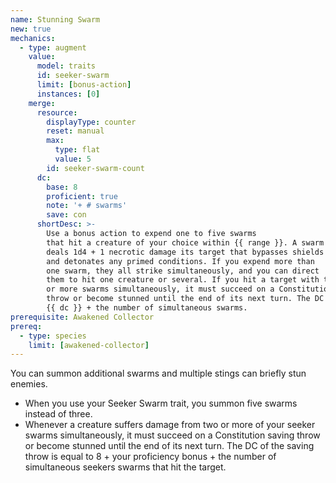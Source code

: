 ```yaml
---
name: Stunning Swarm
new: true
mechanics:
  - type: augment
    value:
      model: traits
      id: seeker-swarm
      limit: [bonus-action]
      instances: [0]
    merge:
      resource:
        displayType: counter
        reset: manual
        max:
          type: flat
          value: 5
        id: seeker-swarm-count
      dc:
        base: 8
        proficient: true
        note: '+ # swarms'
        save: con
      shortDesc: >-
        Use a bonus action to expend one to five swarms
        that hit a creature of your choice within {{ range }}. A swarm
        deals 1d4 + 1 necrotic damage its target that bypasses shields
        and detonates any primed conditions. If you expend more than
        one swarm, they all strike simultaneously, and you can direct
        them to hit one creature or several. If you hit a target with three
        or more swarms simultaneously, it must succeed on a Constitution saving
        throw or become stunned until the end of its next turn. The DC is
        {{ dc }} + the number of simultaneous swarms.
prerequisite: Awakened Collector
prereq:
  - type: species
    limit: [awakened-collector]
---
```

You can summon additional swarms and multiple stings can briefly stun enemies.

- When you use your Seeker Swarm trait, you summon five swarms instead of three.
- Whenever a creature suffers damage from two or more of your seeker swarms simultaneously,
it must succeed on a Constitution saving throw or become stunned until the end of its next
turn. The DC of the saving throw is equal to 8 + your proficiency bonus + the number of
simultaneous seekers swarms that hit the target.


